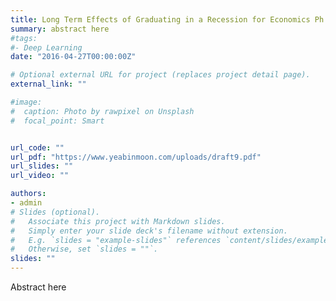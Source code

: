 ```yaml
---
title: Long Term Effects of Graduating in a Recession for Economics Ph.D.s
summary: abstract here
#tags:
#- Deep Learning
date: "2016-04-27T00:00:00Z"

# Optional external URL for project (replaces project detail page).
external_link: ""

#image:
#  caption: Photo by rawpixel on Unsplash
#  focal_point: Smart


url_code: ""
url_pdf: "https://www.yeabinmoon.com/uploads/draft9.pdf"
url_slides: ""
url_video: ""

authors:
- admin
# Slides (optional).
#   Associate this project with Markdown slides.
#   Simply enter your slide deck's filename without extension.
#   E.g. `slides = "example-slides"` references `content/slides/example-slides.md`.
#   Otherwise, set `slides = ""`.
slides: ""
---
```

Abstract here

